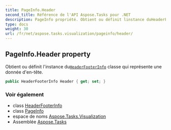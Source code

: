 ```yaml
---
title: PageInfo.Header
second_title: Référence de l'API Aspose.Tasks pour .NET
description: PageInfo propriété. Obtient ou définit linstance duHeaderFooterInfo classe qui représente une donnée dentête.
type: docs
weight: 30
url: /fr/net/aspose.tasks.visualization/pageinfo/header/
---
```

## PageInfo.Header property

Obtient ou définit l'instance du[`HeaderFooterInfo`](../../headerfooterinfo/) classe qui représente une donnée d'en-tête.

```csharp
public HeaderFooterInfo Header { get; set; }
```

### Voir également

* class [HeaderFooterInfo](../../headerfooterinfo/)
* class [PageInfo](../)
* espace de noms [Aspose.Tasks.Visualization](../../pageinfo/)
* Assemblée [Aspose.Tasks](../../../)



